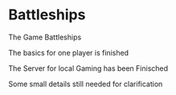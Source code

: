 # Battleships
The Game Battleships

The basics for one player is finished

The Server for local Gaming has been Finisched

Some small details still needed for clarification
